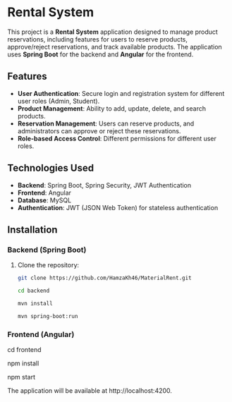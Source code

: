 # Rental System

This project is a **Rental System** application designed to manage product reservations, including features for users to reserve products, approve/reject reservations, and track available products. The application uses **Spring Boot** for the backend and **Angular** for the frontend.

## Features

- **User Authentication**: Secure login and registration system for different user roles (Admin, Student).
- **Product Management**: Ability to add, update, delete, and search products.
- **Reservation Management**: Users can reserve products, and administrators can approve or reject these reservations.
- **Role-based Access Control**: Different permissions for different user roles.

## Technologies Used

- **Backend**: Spring Boot, Spring Security, JWT Authentication
- **Frontend**: Angular
- **Database**: MySQL
- **Authentication**: JWT (JSON Web Token) for stateless authentication

## Installation

### Backend (Spring Boot)

1. Clone the repository:
   ```bash
   git clone https://github.com/HamzaKh46/MaterialRent.git

   cd backend

   mvn install

   mvn spring-boot:run

### Frontend (Angular)

cd frontend

npm install

npm start

The application will be available at http://localhost:4200.




